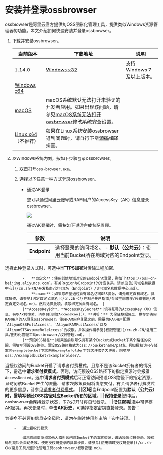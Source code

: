 # 安装并登录ossbrowser

ossbrowser是阿里云官方提供的OSS图形化管理工具，提供类似Windows资源管理器的功能。本文介绍如何快速安装并登录ossbrowser。

1.  下载并安装ossbrowser。

    |当前版本|下载地址|说明|
    |----|----|--|
    |1.14.0|[Windows x32](https://gosspublic.alicdn.com/oss-browser/1.14.0/oss-browser-win32-ia32.zip)|支持Windows 7及以上版本。|
    |[Windows x64](https://gosspublic.alicdn.com/oss-browser/1.14.0/oss-browser-win32-x64.zip)|
    |[macOS](https://gosspublic.alicdn.com/oss-browser/1.14.0/oss-browser-darwin-x64.zip)|macOS系统默认无法打开未验证的开发者应用。如果出现该问题，请参见[macOS系统无法打开ossbrowser](/cn.zh-CN/常用工具/图形化管理工具ossbrowser/常见问题.md)修改系统安全设置。|
    |[Linux x64](https://gosspublic.alicdn.com/oss-browser/1.14.0/oss-browser-linux-x64.zip)（不推荐）|如果在Linux系统安装ossbrowser遇到问题时，请自行下载[源码](https://github.com/aliyun/oss-browser)编译排查。|

2.  以Windows系统为例，按如下步骤登录ossbrowser。

    1.  双击打开`oss-browser.exe`。

    2.  选择以下任意一种方式登录ossbrowser。

        -   通过AK登录

            您可以通过阿里云账号或RAM用户的AccessKey（AK）信息登录ossbrowser。

            ![](https://static-aliyun-doc.oss-accelerate.aliyuncs.com/assets/img/zh-CN/6227056161/p40359.png)

            通过AK登录时，需按如下说明完成各配置项。

            |参数|说明|
            |--|--|
            |**Endpoint**|选择登录的访问域名。             -   **默认（公共云）**：使用当前Bucket所在地域对应的Endpoint登录。

选择此种登录方式时，可选中**HTTPS加密**对传输过程加密。

            -   **自定义**：使用其他地域对应的Endpoint登录，例如`https://oss-cn-beijing.aliyuncs.com`。有关Region与Endpoint的对应关系，请参见[访问域名和数据中心](/cn.zh-CN/开发指南/访问域名（Endpoint）/访问域名和数据中心.md)。
            -   **cname**：如果您希望通过自有域名访问OSS资源，请先绑定自有域名。具体操作，请参见[绑定自定义域名](/cn.zh-CN/控制台用户指南/存储空间管理/传输管理/绑定自定义域名.md)。然后选择此项，填写绑定的自有域名。 |
            |**AccessKeyId**、**AccessKeySecret**|填写账号的AccessKey（AK）信息。获取AK的方式，请参见[创建AccessKey]()。**说明：** 为保证数据安全，推荐您使用RAM用户的AK登录ossbrowser。使用RAM用户登录之前，需要为RAM用户配置`AliyunOSSFullAccess`、`AliyunRAMFullAccess`以及`AliyunSTSAssumeRoleAccess`的权限。具体操作请参见[权限管理](/cn.zh-CN/常用工具/图形化管理工具ossbrowser/权限管理.md)。 |
            |**预设OSS路径**|如果当前账号仅拥有某个Bucket或Bucket下某个路径的权限，需填写预设OSS路径。预设OSS路径格式为oss://bucketname/path。例如授权访问存储空间examplebucket下文件夹examplefolder下的文件或子文件夹，则填写oss://examplebucket/examplefolder/。

当授权访问的Bucket开启了请求者付费模式，且您不是该Bucket拥有者的情况下，需选中**请求者付费模式**。否则，访问预设OSS路径下的指定资源时会报错`AccessDenied`。选中**请求者付费模式**后可正常访问预设OSS路径下的指定资源，且访问该Bucket产生的流量、请求次数等费用将由您支付。有关请求者付费模式的更多信息，请参见[请求者付费模式](/cn.zh-CN/开发指南/存储空间（Bucket）/请求者付费模式.md)。 |
            |**区域**|当Endpoint配置为**默认（公共云）**时，需填写预设OSS路径对应Bucket所在的**区域**。|
            |**保持登录**|选中后，ossbrowser会保持登录状态，下次打开时将自动登录。|
            |**记住密钥**|选中可保存AK密钥。再次登录时，单击**AK历史**，可选择指定密钥直接登录。警告：

为避免不必要的信息安全风险，请勿在临时使用的电脑上选中该项。 |

        -   通过授权码登录

            如果您想要授权其他人临时访问您Bucket下的指定资源，请选择授权码登录。授权码到期后会自动失效。使用授权码登录的具体步骤，请参见[使用临时授权码登录](/cn.zh-CN/常用工具/图形化管理工具ossbrowser/权限管理.md)。


